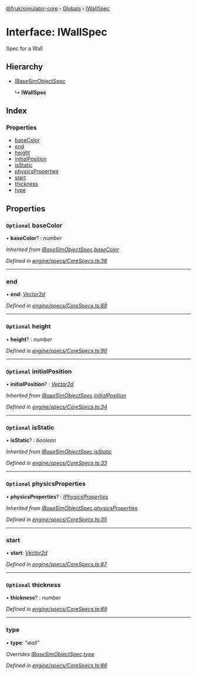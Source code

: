 [@fruk/simulator-core](../README.md) › [Globals](../globals.md) › [IWallSpec](iwallspec.md)

# Interface: IWallSpec

Spec for a Wall

## Hierarchy

* [IBaseSimObjectSpec](ibasesimobjectspec.md)

  ↳ **IWallSpec**

## Index

### Properties

* [baseColor](iwallspec.md#optional-basecolor)
* [end](iwallspec.md#end)
* [height](iwallspec.md#optional-height)
* [initialPosition](iwallspec.md#optional-initialposition)
* [isStatic](iwallspec.md#optional-isstatic)
* [physicsProperties](iwallspec.md#optional-physicsproperties)
* [start](iwallspec.md#start)
* [thickness](iwallspec.md#optional-thickness)
* [type](iwallspec.md#type)

## Properties

### `Optional` baseColor

• **baseColor**? : *number*

*Inherited from [IBaseSimObjectSpec](ibasesimobjectspec.md).[baseColor](ibasesimobjectspec.md#optional-basecolor)*

*Defined in [engine/specs/CoreSpecs.ts:36](https://github.com/zhiquanyeo/SimulatorCore/blob/f1bf202/src/engine/specs/CoreSpecs.ts#L36)*

___

###  end

• **end**: *[Vector2d](../globals.md#vector2d)*

*Defined in [engine/specs/CoreSpecs.ts:88](https://github.com/zhiquanyeo/SimulatorCore/blob/f1bf202/src/engine/specs/CoreSpecs.ts#L88)*

___

### `Optional` height

• **height**? : *number*

*Defined in [engine/specs/CoreSpecs.ts:90](https://github.com/zhiquanyeo/SimulatorCore/blob/f1bf202/src/engine/specs/CoreSpecs.ts#L90)*

___

### `Optional` initialPosition

• **initialPosition**? : *[Vector2d](../globals.md#vector2d)*

*Inherited from [IBaseSimObjectSpec](ibasesimobjectspec.md).[initialPosition](ibasesimobjectspec.md#optional-initialposition)*

*Defined in [engine/specs/CoreSpecs.ts:34](https://github.com/zhiquanyeo/SimulatorCore/blob/f1bf202/src/engine/specs/CoreSpecs.ts#L34)*

___

### `Optional` isStatic

• **isStatic**? : *boolean*

*Inherited from [IBaseSimObjectSpec](ibasesimobjectspec.md).[isStatic](ibasesimobjectspec.md#optional-isstatic)*

*Defined in [engine/specs/CoreSpecs.ts:33](https://github.com/zhiquanyeo/SimulatorCore/blob/f1bf202/src/engine/specs/CoreSpecs.ts#L33)*

___

### `Optional` physicsProperties

• **physicsProperties**? : *[IPhysicsProperties](iphysicsproperties.md)*

*Inherited from [IBaseSimObjectSpec](ibasesimobjectspec.md).[physicsProperties](ibasesimobjectspec.md#optional-physicsproperties)*

*Defined in [engine/specs/CoreSpecs.ts:35](https://github.com/zhiquanyeo/SimulatorCore/blob/f1bf202/src/engine/specs/CoreSpecs.ts#L35)*

___

###  start

• **start**: *[Vector2d](../globals.md#vector2d)*

*Defined in [engine/specs/CoreSpecs.ts:87](https://github.com/zhiquanyeo/SimulatorCore/blob/f1bf202/src/engine/specs/CoreSpecs.ts#L87)*

___

### `Optional` thickness

• **thickness**? : *number*

*Defined in [engine/specs/CoreSpecs.ts:89](https://github.com/zhiquanyeo/SimulatorCore/blob/f1bf202/src/engine/specs/CoreSpecs.ts#L89)*

___

###  type

• **type**: *"wall"*

*Overrides [IBaseSimObjectSpec](ibasesimobjectspec.md).[type](ibasesimobjectspec.md#type)*

*Defined in [engine/specs/CoreSpecs.ts:86](https://github.com/zhiquanyeo/SimulatorCore/blob/f1bf202/src/engine/specs/CoreSpecs.ts#L86)*
